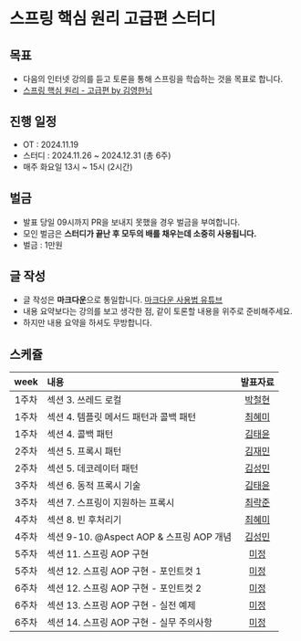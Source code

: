 # 스프링 핵심 원리 고급편 스터디

## 목표
- 다음의 인터넷 강의를 듣고 토론을 통해 스프링을 학습하는 것을 목표로 합니다.
- [스프링 핵심 원리 - 고급편 by 김영한님](https://www.inflearn.com/course/%EC%8A%A4%ED%94%84%EB%A7%81-%ED%95%B5%EC%8B%AC-%EC%9B%90%EB%A6%AC-%EA%B3%A0%EA%B8%89%ED%8E%B8)


## 진행 일정
- OT : 2024.11.19
- 스터디 : 2024.11.26 ~ 2024.12.31 (총 6주)
- 매주 화요일 13시 ~ 15시 (2시간)

## 벌금
- 발표 당일 09시까지 PR을 보내지 못했을 경우 벌금을 부여합니다.
- 모인 벌금은 **스터디가 끝난 후 모두의 배를 채우는데 소중히 사용됩니다.**
- 벌금 : 1만원


## 글 작성
- 글 작성은 **마크다운**으로 통일합니다. [마크다운 사용법 유튜브](https://youtu.be/kMEb_BzyUqk?si=SrwWKo3ENA9V8DSn)
- 내용 요약보다는 강의를 보고 생각한 점, 같이 토론할 내용을 위주로 준비해주세요.
- 하지만 내용 요약을 하셔도 무방합니다.


## 스케쥴
|week| 내용                                | 발표자료
:---: |:----------------------------------| :---:
1주차 | 섹션 3. 쓰레드 로컬                      | [박철현](https://github.com/rockjoon/spring-advanced-study/blob/main/cheorhyeon/%5B%EB%B0%95%EC%B2%A0%ED%98%84%5D%20%EC%84%B9%EC%85%98%203.%20%EC%93%B0%EB%A0%88%EB%93%9C%20%EB%A1%9C%EC%BB%AC.md)
1주차 | 섹션 4. 템플릿 메서드 패턴과 콜백 패턴           | [최혜미](https://github.com/rockjoon/spring-advanced-study/blob/main/hym/%5B%EC%B5%9C%ED%98%9C%EB%AF%B8%5D%20%EC%84%B9%EC%85%98%204.%20%ED%85%9C%ED%94%8C%EB%A6%BF%20%EB%A9%94%EC%86%8C%EB%93%9C%20%ED%8C%A8%ED%84%B4.md)
1주차 | 섹션 4. 콜백 패턴                       | [김태윤](https://github.com/rockjoon/spring-advanced-study/blob/main/kimtaeyoon/%EC%84%B9%EC%85%98%204.%20%EC%BD%9C%EB%B0%B1%20%ED%8C%A8%ED%84%B4.MD)
2주차 | 섹션 5. 프록시 패턴                      | [김재민](https://github.com/rockjoon/spring-advanced-study/blob/main/KimJaeMin/%5B%EA%B9%80%EC%9E%AC%EB%AF%BC%5D%20%EC%84%B9%EC%85%98%205.%20%ED%94%84%EB%A1%9D%EC%8B%9C%20%ED%8C%A8%ED%84%B4.md)
2주차 | 섹션 5. 데코레이터 패턴                    | [김성민](https://github.com/rockjoon/spring-advanced-study/blob/main/kimseongmin/%5B%08%EA%B9%80%EC%84%B1%EB%AF%BC%5D%20%EC%84%B9%EC%85%98%205.%20%EB%8D%B0%EC%BD%94%EB%A0%88%EC%9D%B4%ED%84%B0%20%ED%8C%A8%ED%84%B4.md)
3주차 | 섹션 6. 동적 프록시 기술                   | [김태윤](https://github.com/rockjoon/spring-advanced-study/blob/main/kimtaeyoon/%EC%84%B9%EC%85%98%206.%20%EB%8F%99%EC%A0%81%20%ED%94%84%EB%A1%9D%EC%8B%9C%20%EA%B8%B0%EC%88%A0.MD)
3주차 | 섹션 7. 스프링이 지원하는 프록시               | [최락준](https://github.com/rockjoon/spring-advanced-study/blob/main/rockjoon/%EC%84%B9%EC%85%987/%EC%84%B9%EC%85%987-%EC%8A%A4%ED%94%84%EB%A7%81%EC%9D%B4%20%EC%A7%80%EC%9B%90%ED%95%98%EB%8A%94%20%ED%94%84%EB%A1%9D%EC%8B%9C.MD)
4주차 | 섹션 8. 빈 후처리기                      | [최혜미]()
4주차 | 섹션 9-10. @Aspect AOP & 스프링 AOP 개념 | [김성민]()
5주차 | 섹션 11. 스프링 AOP 구현                 | [미정]()
5주차 | 섹션 12. 스프링 AOP 구현 - 포인트컷 1        | [미정]()
6주차 | 섹션 12. 스프링 AOP 구현 - 포인트컷 2        | [미정]()
6주차 | 섹션 13. 스프링 AOP 구현 - 실전 예제         | [미정]()
6주차 | 섹션 14. 스프링 AOP 구현 - 실무 주의사항       | [미정]()
